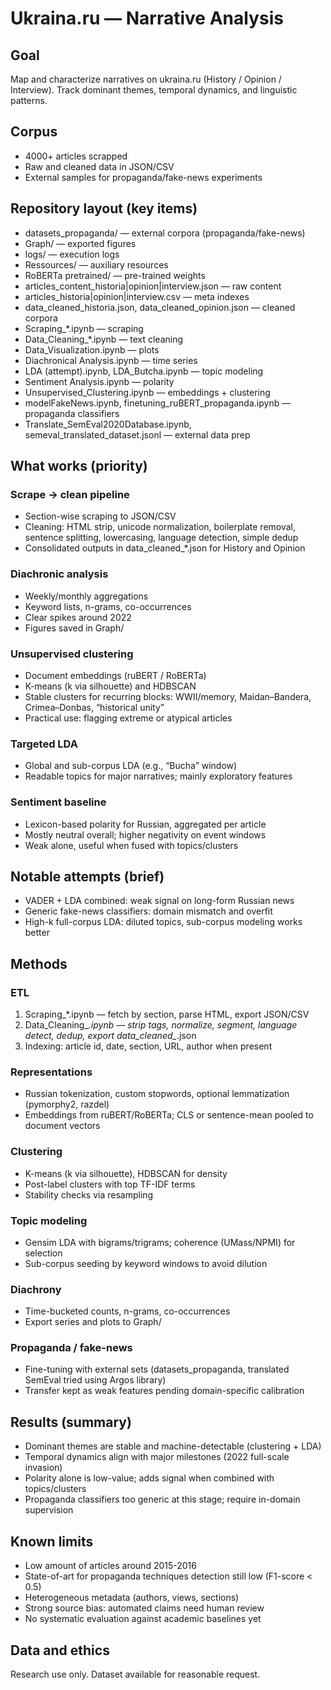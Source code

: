 # Ukraina.ru — Narrative Analysis 

## Goal
Map and characterize narratives on ukraina.ru (History / Opinion / Interview). Track dominant themes, temporal dynamics, and linguistic patterns.

## Corpus
- 4000+ articles scrapped
- Raw and cleaned data in JSON/CSV
- External samples for propaganda/fake-news experiments

## Repository layout (key items)
- datasets_propaganda/ — external corpora (propaganda/fake-news)
- Graph/ — exported figures
- logs/ — execution logs
- Ressources/ — auxiliary resources
- RoBERTa pretrained/ — pre-trained weights
- articles_content_historia|opinion|interview.json — raw content
- articles_historia|opinion|interview.csv — meta indexes
- data_cleaned_historia.json, data_cleaned_opinion.json — cleaned corpora
- Scraping_*.ipynb — scraping
- Data_Cleaning_*.ipynb — text cleaning
- Data_Visualization.ipynb — plots
- Diachronical Analysis.ipynb — time series
- LDA (attempt).ipynb, LDA_Butcha.ipynb — topic modeling
- Sentiment Analysis.ipynb — polarity
- Unsupervised_Clustering.ipynb — embeddings + clustering
- modelFakeNews.ipynb, finetuning_ruBERT_propaganda.ipynb — propaganda classifiers
- Translate_SemEval2020Database.ipynb, semeval_translated_dataset.jsonl — external data prep

## What works (priority)

### Scrape → clean pipeline
- Section-wise scraping to JSON/CSV
- Cleaning: HTML strip, unicode normalization, boilerplate removal, sentence splitting, lowercasing, language detection, simple dedup
- Consolidated outputs in data_cleaned_*.json for History and Opinion

### Diachronic analysis
- Weekly/monthly aggregations
- Keyword lists, n-grams, co-occurrences
- Clear spikes around 2022
- Figures saved in Graph/

### Unsupervised clustering
- Document embeddings (ruBERT / RoBERTa)
- K-means (k via silhouette) and HDBSCAN
- Stable clusters for recurring blocks: WWII/memory, Maidan–Bandera, Crimea–Donbas, “historical unity”
- Practical use: flagging extreme or atypical articles

### Targeted LDA
- Global and sub-corpus LDA (e.g., “Bucha” window)
- Readable topics for major narratives; mainly exploratory features

### Sentiment baseline
- Lexicon-based polarity for Russian, aggregated per article
- Mostly neutral overall; higher negativity on event windows
- Weak alone, useful when fused with topics/clusters

## Notable attempts (brief)
- VADER + LDA combined: weak signal on long-form Russian news
- Generic fake-news classifiers: domain mismatch and overfit
- High-k full-corpus LDA: diluted topics, sub-corpus modeling works better

## Methods

### ETL
1) Scraping_*.ipynb — fetch by section, parse HTML, export JSON/CSV  
2) Data_Cleaning_*.ipynb — strip tags, normalize, segment, language detect, dedup, export data_cleaned_*.json  
3) Indexing: article id, date, section, URL, author when present

### Representations
- Russian tokenization, custom stopwords, optional lemmatization (pymorphy2, razdel)
- Embeddings from ruBERT/RoBERTa; CLS or sentence-mean pooled to document vectors

### Clustering
- K-means (k via silhouette), HDBSCAN for density
- Post-label clusters with top TF-IDF terms
- Stability checks via resampling

### Topic modeling
- Gensim LDA with bigrams/trigrams; coherence (UMass/NPMI) for selection
- Sub-corpus seeding by keyword windows to avoid dilution

### Diachrony
- Time-bucketed counts, n-grams, co-occurrences
- Export series and plots to Graph/

### Propaganda / fake-news
- Fine-tuning with external sets (datasets_propaganda, translated SemEval tried using Argos library)
- Transfer kept as weak features pending domain-specific calibration

## Results (summary)
- Dominant themes are stable and machine-detectable (clustering + LDA)
- Temporal dynamics align with major milestones (2022 full-scale invasion)
- Polarity alone is low-value; adds signal when combined with topics/clusters
- Propaganda classifiers too generic at this stage; require in-domain supervision

## Known limits
- Low amount of articles around 2015-2016
- State-of-art for propaganda techniques detection still low (F1-score < 0.5)
- Heterogeneous metadata (authors, views, sections)
- Strong source bias: automated claims need human review
- No systematic evaluation against academic baselines yet

## Data and ethics
Research use only. Dataset available for reasonable request.
